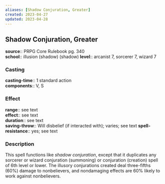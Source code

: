 ```yaml
---
aliases: [Shadow Conjuration, Greater]
created: 2023-04-27
updated: 2023-04-28
---
```


## Shadow Conjuration, Greater

**source**:: PRPG Core Rulebook pg. 340  
**school**:: illusion (shadow) (shadow)
**level**:: arcanist 7, sorcerer 7, wizard 7

### Casting

**casting-time**:: 1 standard action  
**components**:: V, S

### Effect

**range**:: see text  
**effect**:: see text  
**duration**:: see text  
**saving-throw**:: Will disbelief (if interacted with); varies; see text
**spell-resistance**:: yes; see text

### Description

This spell functions like *shadow conjuration*, except that it duplicates any sorcerer or wizard conjuration (summoning) or conjuration (creation) spell of 6th level or lower. The illusory conjurations created deal three-fifths (60%) damage to nonbelievers, and nondamaging effects are 60% likely to work against nonbelievers.

